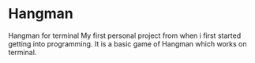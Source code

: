 # Hangman
Hangman for terminal
My first personal project from when i first started getting into programming. It is a basic game of Hangman which works on terminal.

